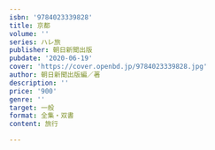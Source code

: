 ```yaml
---
isbn: '9784023339828'
title: 京都
volume: ''
series: ハレ旅
publisher: 朝日新聞出版
pubdate: '2020-06-19'
cover: 'https://cover.openbd.jp/9784023339828.jpg'
author: 朝日新聞出版編／著
description: ''
price: '900'
genre: ''
target: 一般
format: 全集・双書
content: 旅行

---
```

